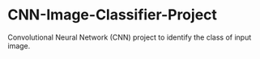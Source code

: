 # CNN-Image-Classifier-Project
Convolutional Neural Network (CNN) project to identify the class of input image. 
